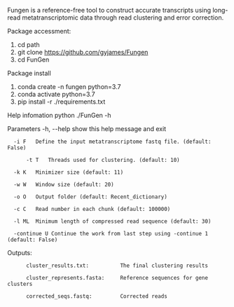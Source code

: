 Fungen is a reference-free tool to construct accurate transcripts using long-read metatranscriptomic data through read clustering and error correction.

Package accessment:

1)	cd path
2)	git clone https://github.com/gyjames/Fungen
3)	cd FunGen

Package install

1)	conda create -n fungen python=3.7
2)	conda activate python=3.7
3)	pip install -r ./requirements.txt

Help infomation
 	python ./FunGen -h

Parameters
	  -h, --help  show this help message and exit 
   
	  -i F   Define the input metatranscriptome fastq file. (default: False)
   
          -t T   Threads used for clustering. (default: 10)
   
	  -k K   Minimizer size (default: 11)
   
	  -w W   Window size (default: 20)
   
	  -o O   Output folder (default: Recent_dictionary)
   
	  -c C   Read number in each chunk (default: 100000)
   
	  -l ML  Minimum length of compressed read sequence (default: 30)
   
	  -continue U Continue the work from last step using -continue 1 (default: False)
   


Outputs:

          cluster_results.txt:          The final clustering results

          cluster_represents.fasta:     Reference sequences for gene clusters

          corrected_seqs.fastq:         Corrected reads

